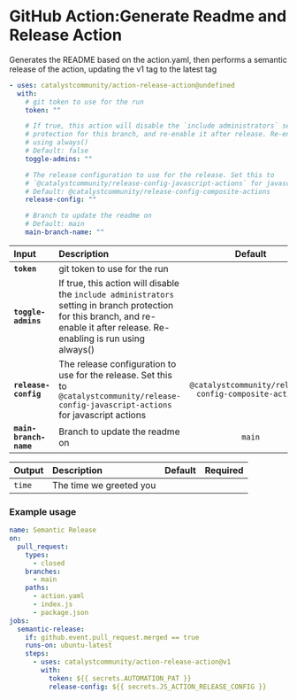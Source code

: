 <!-- start title -->

# GitHub Action:Generate Readme and Release Action

<!-- end title -->
<!-- start description -->

Generates the README based on the action.yaml, then performs a semantic release of the action, updating the v1 tag to the latest tag

<!-- end description -->
<!-- start contents -->
<!-- end contents -->
<!-- start usage -->

```yaml
- uses: catalystcommunity/action-release-action@undefined
  with:
    # git token to use for the run
    token: ""

    # If true, this action will disable the `include administrators` setting in branch
    # protection for this branch, and re-enable it after release. Re-enabling is run
    # using always()
    # Default: false
    toggle-admins: ""

    # The release configuration to use for the release. Set this to
    # `@catalystcommunity/release-config-javascript-actions` for javascript actions
    # Default: @catalystcommunity/release-config-composite-actions
    release-config: ""

    # Branch to update the readme on
    # Default: main
    main-branch-name: ""
```

<!-- end usage -->
<!-- start inputs -->

| **Input**              | **Description**                                                                                                                                                                |                    **Default**                    | **Required** |
| :--------------------- | :----------------------------------------------------------------------------------------------------------------------------------------------------------------------------- | :-----------------------------------------------: | :----------: |
| **`token`**            | git token to use for the run                                                                                                                                                   |                                                   |   **true**   |
| **`toggle-admins`**    | If true, this action will disable the `include administrators` setting in branch protection for this branch, and re-enable it after release. Re-enabling is run using always() |                                                   |  **false**   |
| **`release-config`**   | The release configuration to use for the release. Set this to `@catalystcommunity/release-config-javascript-actions` for javascript actions                                        | `@catalystcommunity/release-config-composite-actions` |  **false**   |
| **`main-branch-name`** | Branch to update the readme on                                                                                                                                                 |                      `main`                       |  **false**   |

<!-- end inputs -->
<!-- start outputs -->

| **Output** | **Description**         | **Default** | **Required** |
| :--------- | :---------------------- | ----------- | ------------ |
| `time`     | The time we greeted you |             |              |

<!-- end outputs -->
<!-- start examples -->

### Example usage

```yaml
name: Semantic Release
on:
  pull_request:
    types:
      - closed
    branches:
      - main
    paths:
      - action.yaml
      - index.js
      - package.json
jobs:
  semantic-release:
    if: github.event.pull_request.merged == true
    runs-on: ubuntu-latest
    steps:
      - uses: catalystcommunity/action-release-action@v1
        with:
          token: ${{ secrets.AUTOMATION_PAT }}
          release-config: ${{ secrets.JS_ACTION_RELEASE_CONFIG }}
```

<!-- end examples -->
<!-- start [.github/ghdocs/examples/] -->
<!-- end [.github/ghdocs/examples/] -->
